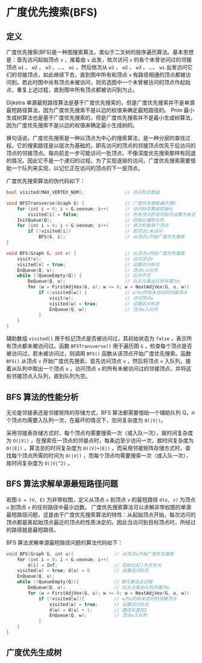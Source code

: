 # 广度优先搜索(BFS)

## 定义

广度优先搜索(BFS)是一种图搜索算法，类似于二叉树的层序遍历算法。基本思想是：首先访问起始顶点 `v` ，接着由 `v` 出发，依次访问 `v` 的各个未曾访问过的邻接顶点 `w1` 、 `w2` 、 `w3` 、…、 `wi` ，然后依次从 `w1` 、 `w2` 、 `w3` 、…、 `wi` 出发访问它们的邻接顶点，如此继续下去，直到图中所有和顶点 `v` 有路径相通的顶点都被访问到。若此时图中尚有顶点未被访问，则另选图中一个未曾被访问的顶点作起始点，重复上述过程，直到图中所有顶点都被访问到为止。

Dijkstra 单源最短路径算法是基于广度优先搜索的，但是广度优先搜索并不是单源最短路径算法，因为广度优先搜索不是以边的权值来确定最短路径的。
Prim 最小生成树算法也是基于广度优先搜索的，但是广度优先搜索并不是最小生成树算法，因为广度优先搜索不是以边的权值来确定最小生成树的。

换句话说，广度优先搜索是一种以顶点为中心的搜索算法，是一种分层的查找过程。它的搜索路径是以层次为基础的，即先访问的顶点的邻接顶点优先于后访问的顶点的邻接顶点。每向前走一步可能访问一批顶点，不像深度优先搜索那样有回退的情况，因此它不是一个递归的过程。为了实现逐层的访问，广度优先搜索需要借助一个队列来实现，以记忆正在访问的顶点的下一层顶点。

广度优先搜索算法的伪代码如下：

```cpp
bool visited[MAX_VERTEX_NUM];               // 访问标志数组

void BFSTransverse(Graph G) {               // 广度优先搜索遍历图G
    for (int i = 0; i < G.vexnum; i++)      // 访问标志数组初始化
        visited[i] = false;                 // 所有顶点的访问标志设置为未访问
    InitQueue(Q);                           // 初始化辅助队列
    for (int i = 0; i < G.vexnum; i++)      // 依次检查每个顶点
        if (!visited[i])                    // 若顶点i未访问
            BFS(G, i);                      // 从顶点i开始广度优先搜索
}

void BFS(Graph G, int v) {                  // 从顶点v开始广度优先搜索
    visit(v);                               // 访问顶点v
    visited[v] = true;                      // 设置访问标志
    EnQueue(Q, v);                          // 顶点v入队列
    while (!QueueEmpty(Q)) {                // 队列不空
        DeQueue(Q, u);                      // 队头元素出队列并置为u
        for (w = FirstAdjVex(G, u); w >= 0; w = NextAdjVex(G, u, w))
            if (!visited[w]) {              // w为u的尚未访问的邻接顶点
                visit(w);                   // 访问顶点w
                visited[w] = true;          // 设置访问标志
                EnQueue(Q, w);              // 顶点w入队列
            }
    }
}
```

辅助数组 `visited[]` 用于标记顶点是否被访问过，其初始状态为 `false` ，表示所有顶点都未被访问过。函数 `BFSTransverse()` 用于遍历图 `G` ，检查每个顶点是否被访问过，若未被访问过，则调用 `BFS()` 函数从该顶点开始广度优先搜索。函数 `BFS()` 从顶点 `v` 开始广度优先搜索，首先访问顶点 `v` ，然后将顶点 `v` 入队列，接着从队列中取出一个顶点 `u` ，访问顶点 `u` 的所有未被访问过的邻接顶点，并将这些邻接顶点入队列，直到队列为空。

## BFS 算法的性能分析

无论是邻接表还是邻接矩阵的存储方式，BFS 算法都需要借助一个辅助队列 Q，n 个顶点均需要入队列一次，在最坏的情况下，空间复杂度为 `O(|V|)`。

采用邻接表存储方式时，每个顶点均需要搜索一次（或入队一次），故时间复杂度为 `O(|V|)` ，在搜索任一顶点的邻接点时，每条边至少访问一次，故时间复杂度为 `O(|E|)` ，算法总的时间复杂度为 `O(|V|+|E|)` 。而采用邻接矩阵存储方式时，查找每个顶点所需的时间为 `O(|V|)` ，而每个顶点均需要搜索一次（或入队一次），故时间复杂度为 `O(|V|^2)` 。

## BFS 算法求解单源最短路径问题

若图 `G = (V, E)` 为非带权图，定义从顶点 `u` 到顶点 `v` 的最短路径 `d(u, v)` 为顶点 `u` 到顶点 `v` 的任何路径中最少边数。
广度优先搜索算法可以求解非带权图的单源最短路径问题，这是由于广度优先搜索算法的特性：从起始顶点开始，每次访问的顶点都是离起始顶点最近的顶点的性质决定的。因此当访问到目标顶点时，所经过的路径就是最短路径。

BFS 算法求解单源最短路径问题的算法代码如下：

```cpp
void BFS(Graph G, int u){               // 从顶点u开始广度优先搜索
    for (int i = 0; i < G.vexnum; i++)
        d[i] = Inf;                     // 初始化d[]为无穷大
    visited[u] = true; d[u] = 0         // 设置访问标志
    EnQueue(Q, u);
    while (!QueueEmpty(Q)){             // BFS算法主过程
        DeQueue(Q, u);                  // 队头元素出队列并置为u
        for (w = FirstAdjVex(G, u); w >= 0; w = NextAdjVex(G, u, w))
            if (!visited[w]){           // w为u的尚未访问的邻接顶点
                visited[w] = true;      // 设置访问标志
                d[w] = d[u] + 1;        // 路径长度加1
                EnQueue(Q, w);          // 顶点w入队列
            }
    }
}
```

## 广度优先生成树
